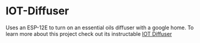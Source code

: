 # IOT-Diffuser
Uses an ESP-12E to turn on an essential oils diffuser with a google home.
To learn more about this project check out its instructable <a href="https://www.instructables.com/id/IOT-Essential-Oil-Diffuser/" target="_blank">IOT Diffuser<a>
